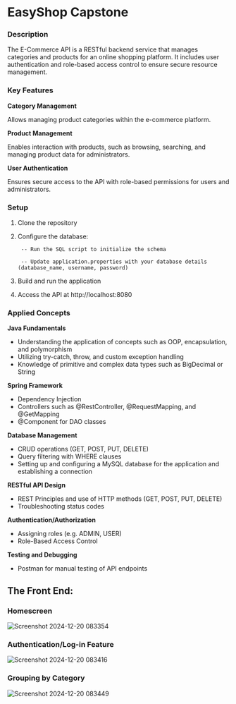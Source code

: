 # EasyShop Capstone
### Description
The E-Commerce API is a RESTful backend service that manages categories and products for an online shopping platform. It includes user authentication and role-based access control to ensure secure resource management.
### Key Features
**Category Management**

Allows managing product categories within the e-commerce platform.

**Product Management**

Enables interaction with products, such as browsing, searching, and managing product data for administrators.

**User Authentication**

Ensures secure access to the API with role-based permissions for users and administrators.

### Setup
1. Clone the repository
2. Configure the database:

        -- Run the SQL script to initialize the schema
   
        -- Update application.properties with your database details (database_name, username, password)

4. Build and run the application
5. Access the API at http://localhost:8080

### Applied Concepts

**Java Fundamentals**

- Understanding the application of concepts such as OOP, encapsulation, and polymorphism
- Utilizing try-catch, throw, and custom exception handling
- Knowledge of primitive and complex data types such as BigDecimal or String

**Spring Framework**

  - Dependency Injection
  - Controllers such as @RestController, @RequestMapping, and @GetMapping
  - @Component for DAO classes
 
 
**Database Management**

  - CRUD operations (GET, POST, PUT, DELETE)
  - Query filtering with WHERE clauses
  - Setting up and configuring a MySQL database for the application and establishing a connection
 
**RESTful API Design**
    
- REST Principles and use of HTTP methods (GET, POST, PUT, DELETE)
- Troubleshooting status codes

**Authentication/Authorization**
    
- Assigning roles (e.g. ADMIN, USER)
- Role-Based Access Control
   
**Testing and Debugging**
- Postman for manual testing of API endpoints

## The Front End: 
### Homescreen
![Screenshot 2024-12-20 083354](https://github.com/user-attachments/assets/068e3d51-a2f7-4d72-ab6a-b3700eef5a19)

### Authentication/Log-in Feature
![Screenshot 2024-12-20 083416](https://github.com/user-attachments/assets/61fb6467-773b-44cd-9913-6c03b7c21c60)

### Grouping by Category
![Screenshot 2024-12-20 083449](https://github.com/user-attachments/assets/eb33af87-e3b5-4613-93e1-8fc2cc47b0db)



